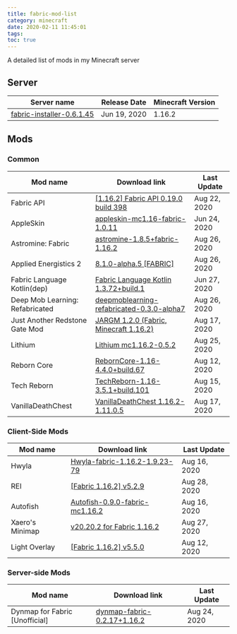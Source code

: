 ```yaml
---
title: fabric-mod-list
category: minecraft
date: 2020-02-11 11:45:01
tags:
toc: true
---
```


A detailed list of mods in my Minecraft server

<!-- more -->

## Server

| Server name | Release Date | Minecraft Version |
| ----------- | ------------ | ----------------- |
| [fabric-installer-0.6.1.45](https://jenkins.modmuss50.me/job/FabricMC/job/fabric-installer/job/master/) | Jun 19, 2020 | 1.16.2 |

## Mods

### Common

| Mod name | Download link | Last Update |
| -------- | ------------- | ---------- |
| Fabric API | [[1.16.2] Fabric API 0.19.0 build 398](https://www.curseforge.com/minecraft/mc-mods/fabric-api/files/all) | Aug 22, 2020 |
| AppleSkin | [appleskin-mc1.16-fabric-1.0.11](https://www.curseforge.com/minecraft/mc-mods/appleskin/files/all?filter-game-version=2020709689%3A8010) | Jun 24, 2020 |
| Astromine: Fabric | [astromine-1.8.5+fabric-1.16.2](https://www.curseforge.com/minecraft/mc-mods/astromine-main/files/all) | Aug 26, 2020 |
| Applied Energistics 2 | [8.1.0-alpha.5 [FABRIC]](https://www.curseforge.com/minecraft/mc-mods/applied-energistics-2/files/all?filter-game-version=2020709689%3A8010) | Aug 26, 2020 |
| Fabric Language Kotlin(dep) | [Fabric Language Kotlin 1.3.72+build.1](https://www.curseforge.com/minecraft/mc-mods/fabric-language-kotlin/files/all) | Jun 27, 2020 |
| Deep Mob Learning: Refabricated | [deepmoblearning-refabricated-0.3.0-alpha7](https://www.curseforge.com/minecraft/mc-mods/deep-mob-learning-refabricated/files/all) | Aug 26, 2020 |
| Just Another Redstone Gate Mod | [JARGM 1.2.0 (Fabric, Minecraft 1.16.2)](https://www.curseforge.com/minecraft/mc-mods/just-another-redstone-gate-mod/files/all?filter-game-version=2020709689%3A8010) | Aug 17, 2020 |
| Lithium | [Lithium mc1.16.2-0.5.2](https://www.curseforge.com/minecraft/mc-mods/lithium/files/all?filter-game-version=2020709689%3A8010) | Aug 25, 2020 |
| Reborn Core | [RebornCore-1.16-4.4.0+build.67](https://www.curseforge.com/minecraft/mc-mods/reborncore/files/all?filter-game-version=2020709689%3A8010) | Aug 12, 2020 |
| Tech Reborn | [TechReborn-1.16-3.5.1+build.101](https://www.curseforge.com/minecraft/mc-mods/techreborn/files/all?filter-game-version=2020709689%3A8010) | Aug 15, 2020 |
| VanillaDeathChest | [VanillaDeathChest 1.16.2-1.11.0.5](https://www.curseforge.com/minecraft/mc-mods/vanilladeathchest/files/all?filter-game-version=2020709689%3A8010) | Aug 17, 2020 |

### Client-Side Mods

| Mod name | Download link | Last Update |
| -------- | ------------- | ---------- |
| Hwyla | [Hwyla-fabric-1.16.2-1.9.23-79](https://www.curseforge.com/minecraft/mc-mods/hwyla/files/all?filter-game-version=2020709689%3A8010) | Aug 16, 2020 |
| REI | [[Fabric 1.16.2] v5.2.9](https://www.curseforge.com/minecraft/mc-mods/roughly-enough-items/files/all?filter-game-version=2020709689%3A8010) | Aug 28, 2020 |
| Autofish | [Autofish-0.9.0-fabric-mc1.16.2](https://www.curseforge.com/minecraft/mc-mods/autofish/files/all?filter-game-version=2020709689%3A8010) | Aug 16, 2020 |
| Xaero's Minimap | [v20.20.2 for Fabric 1.16.2](https://www.curseforge.com/minecraft/mc-mods/xaeros-minimap/files/all?filter-game-version=2020709689%3A8010) | Aug 27, 2020 |
| Light Overlay | [[Fabric 1.16.2] v5.5.0](https://www.curseforge.com/minecraft/mc-mods/light-overlay/files/all?filter-game-version=2020709689%3A8010) | Aug 12, 2020 |

### Server-side Mods

| Mod name | Download link | Last Update |
| -------- | ------------- | ---------- |
| Dynmap for Fabric [Unofficial] | [dynmap-fabric-0.2.17+1.16.2](https://www.curseforge.com/minecraft/mc-mods/dynmap-for-fabric/files/all) | Aug 24, 2020 |